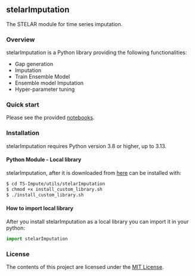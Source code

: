 ## stelarImputation
The STELAR module for time series imputation.

### Overview
stelarImputation is a Python library providing the following functionalities: 
* Gap generation
* Imputation
* Train Ensemble Model
* Ensemble model Imputation
* Hyper-parameter tuning

### Quick start
Please see the provided [notebooks](https://github.com/stelar-eu/TS-Impute/tree/main/utils/stelarImputation/notebooks).

### Installation
stelarImputation requires Python version 3.8 or higher, up to 3.13.

#### Python Module - Local library
stelarImputation, after it is downloaded from [here](https://github.com/stelar-eu/TS-Impute/tree/main) can be installed with:
```sh
$ cd TS-Impute/utils/stelarImputation
$ chmod +x install_custom_library.sh
$ ./install_custom_library.sh
```
#### How to import local library
After you install stelarImputation as a local library you can import it in your python:

```python
import stelarImputation
```

### License
The contents of this project are licensed under the [MIT License](https://github.com/stelar-eu/TS-Impute/blob/main/utils/stelarImputation/LICENSE).
